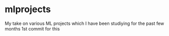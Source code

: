 # mlprojects
My take on various ML projects which I have been studiying for the past few months
1st commit for this
